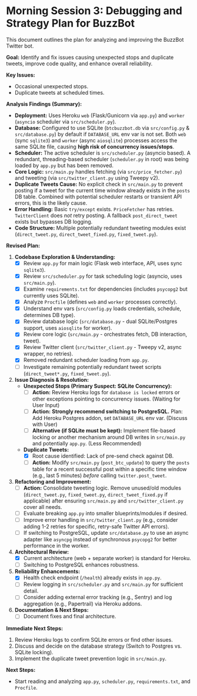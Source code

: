 # Morning Session 3: Debugging and Strategy Plan for BuzzBot

This document outlines the plan for analyzing and improving the BuzzBot Twitter bot.

**Goal:** Identify and fix issues causing unexpected stops and duplicate tweets, improve code quality, and enhance overall reliability.

**Key Issues:**
*   Occasional unexpected stops.
*   Duplicate tweets at scheduled times.

**Analysis Findings (Summary):**
*   **Deployment:** Uses Heroku `web` (Flask/Gunicorn via `app.py`) and `worker` (`asyncio` scheduler via `src/scheduler.py`).
*   **Database:** Configured to use SQLite (`btcbuzzbot.db` via `src/config.py` & `src/database.py`) by default if `DATABASE_URL` env var is not set. Both `web` (sync `sqlite3`) and `worker` (async `aiosqlite`) processes access the same SQLite file, causing **high risk of concurrency issues/stops**.
*   **Scheduler:** The active scheduler is `src/scheduler.py` (asyncio based). A redundant, threading-based scheduler (`scheduler.py` in root) was being loaded by `app.py` but has been removed.
*   **Core Logic:** `src/main.py` handles fetching (via `src/price_fetcher.py`) and tweeting (via `src/twitter_client.py` using Tweepy v2).
*   **Duplicate Tweets Cause:** No explicit check in `src/main.py` to prevent posting if a tweet for the current time window already exists in the `posts` DB table. Combined with potential scheduler restarts or transient API errors, this is the likely cause.
*   **Error Handling:** Basic `try/except` exists. `PriceFetcher` has retries. `TwitterClient` does *not* retry posting. A fallback `post_direct_tweet` exists but bypasses DB logging.
*   **Code Structure:** Multiple potentially redundant tweeting modules exist (`direct_tweet.py`, `direct_tweet_fixed.py`, `fixed_tweet.py`).

**Revised Plan:**

1.  **Codebase Exploration & Understanding:**
    *   [X] Review `app.py` for main logic (Flask web interface, API, uses sync `sqlite3`).
    *   [X] Review `src/scheduler.py` for task scheduling logic (asyncio, uses `src/main.py`).
    *   [X] Examine `requirements.txt` for dependencies (includes `psycopg2` but currently uses SQLite).
    *   [X] Analyze `Procfile` (defines `web` and `worker` processes correctly).
    *   [X] Understand env vars (`src/config.py` loads credentials, schedule, determines DB type).
    *   [X] Review database logic (`src/database.py` - dual SQLite/Postgres support, uses `aiosqlite` for worker).
    *   [X] Review core logic (`src/main.py` - orchestrates fetch, DB interaction, tweet).
    *   [X] Review Twitter client (`src/twitter_client.py` - Tweepy v2, async wrapper, no retries).
    *   [X] Removed redundant scheduler loading from `app.py`.
    *   [ ] Investigate remaining potentially redundant tweet scripts (`direct_tweet*.py`, `fixed_tweet.py`).

2.  **Issue Diagnosis & Resolution:**
    *   **Unexpected Stops (Primary Suspect: SQLite Concurrency):**
        *   [ ] **Action:** Review Heroku logs for `database is locked` errors or other exceptions pointing to concurrency issues. (Waiting for User Input)
        *   [ ] **Action:** **Strongly recommend switching to PostgreSQL.** Plan: Add Heroku Postgres addon, set `DATABASE_URL` env var. (Discuss with User)
        *   [ ] **Alternative (if SQLite must be kept):** Implement file-based locking or another mechanism around DB writes in `src/main.py` and potentially `app.py`. (Less Recommended)
    *   **Duplicate Tweets:**
        *   [X] Root cause identified: Lack of pre-send check against DB.
        *   [ ] **Action:** Modify `src/main.py` (`post_btc_update`) to query the `posts` table for a recent successful post within a specific time window (e.g., last 5 minutes) *before* calling `twitter.post_tweet`.

3.  **Refactoring and Improvement:**
    *   [ ] **Action:** Consolidate tweeting logic. Remove unused/old modules (`direct_tweet.py`, `fixed_tweet.py`, `direct_tweet_fixed.py` if applicable) after ensuring `src/main.py` and `src/twitter_client.py` cover all needs.
    *   [ ] Evaluate breaking `app.py` into smaller blueprints/modules if desired.
    *   [ ] Improve error handling in `src/twitter_client.py` (e.g., consider adding 1-2 retries for specific, retry-safe Twitter API errors).
    *   [ ] If switching to PostgreSQL, update `src/database.py` to use an async adapter like `asyncpg` instead of synchronous `psycopg2` for better performance in the worker.

4.  **Architectural Review:**
    *   [X] Current architecture (web + separate worker) is standard for Heroku.
    *   [ ] Switching to PostgreSQL enhances robustness.

5.  **Reliability Enhancements:**
    *   [X] Health check endpoint (`/health`) already exists in `app.py`.
    *   [ ] Review logging in `src/scheduler.py` and `src/main.py` for sufficient detail.
    *   [ ] Consider adding external error tracking (e.g., Sentry) and log aggregation (e.g., Papertrail) via Heroku addons.

6.  **Documentation & Next Steps:**
    *   [ ] Document fixes and final architecture.

**Immediate Next Steps:**
1.  Review Heroku logs to confirm SQLite errors or find other issues.
2.  Discuss and decide on the database strategy (Switch to Postgres vs. SQLite locking).
3.  Implement the duplicate tweet prevention logic in `src/main.py`.

**Next Steps:**
*   Start reading and analyzing `app.py`, `scheduler.py`, `requirements.txt`, and `Procfile`. 